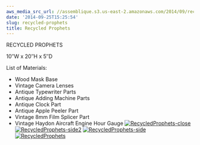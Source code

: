 ```yaml
---
aws_media_src_url: //assemblique.s3.us-east-2.amazonaws.com/2014/09/recycledprophets-close.jpg
date: '2014-09-25T15:25:54'
slug: recycled-prophets
title: Recycled Prophets
---
```


 RECYCLED PROPHETS

 10″W x 20″H x 5″D

 List of Materials:

  * Wood Mask Base
 * Vintage Camera Lenses
 * Antique Typewriter Parts
 * Antique Adding Machine Parts
 * Antique Clock Part
 * Antique Apple Peeler Part
 * Vintage 8mm Film Splicer Part
 *  Vintage Haydon Aircraft Engine Hour Gauge
  [![RecycledProphets-close](//assemblique.s3.us-east-2.amazonaws.com/2014/09/recycledprophets-close.jpg?w=602&h=640)](https://assemblique.com/?attachment_id=2505) [![RecycledProphets-side2](//assemblique.s3.us-east-2.amazonaws.com/2014/09/recycledprophets-side2.jpg?w=602&h=903)](https://assemblique.com/?attachment_id=2506) [![RecycledProphets-side](//assemblique.s3.us-east-2.amazonaws.com/2014/09/recycledprophets-side.jpg?w=602&h=903)](https://assemblique.com/?attachment_id=2507) [![RecycledProphets](//assemblique.s3.us-east-2.amazonaws.com/2014/09/recycledprophets.jpg?w=600&h=1024)](https://assemblique.com/?attachment_id=2508)